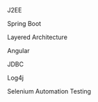 J2EE 

Spring Boot 

Layered Architecture  

Angular  

JDBC  

Log4j  

Selenium Automation Testing
